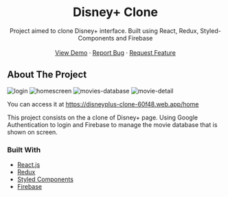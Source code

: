 ##
<!-- PROJECT LOGO -->
<br />
<div align="center">
  <a href="https://github.com/joaodslourenco/disneyplus-clone">
  </a>

<h1 align="center">Disney+ Clone</h1>

  <p align="center">
    Project aimed to clone Disney+ interface. Built using React, Redux, Styled-Components and Firebase
    <br />
    <br />
    <a href="https://disneyplus-clone-60f48.web.app/home">View Demo</a>
    ·
    <a href="https://github.com/joaodslourenco/disneyplus-clone/issues">Report Bug</a>
    ·
    <a href="https://github.com/joaodslourenco/disneyplus-clone/issues">Request Feature</a>
  </p>
</div>

<!-- ABOUT THE PROJECT -->
## About The Project
![login](https://user-images.githubusercontent.com/90736469/149569232-5db03c4c-3680-4bdb-8264-4e8362ea0ecd.jpg)
![homescreen](https://user-images.githubusercontent.com/90736469/149569243-eae66360-058d-4c87-8dd8-b912e76be6df.jpg)
![movies-database](https://user-images.githubusercontent.com/90736469/149569255-993426e1-1891-4dcd-912a-173eed5efbdb.jpg)
![movie-detail](https://user-images.githubusercontent.com/90736469/149569288-a4c8c280-b54b-4d6b-a0f8-425a902fd5bf.jpg)

 You can access it at https://disneyplus-clone-60f48.web.app/home

This project consists on the a clone of Disney+ page. Using Google Authentication to login and Firebase to manage the movie database that is shown on screen.

### Built With

* [React.js](https://reactjs.org/)
* [Redux](https://redux.js.org/)
* [Styled Components](https://styled-components.com/)
* [Firebase](https://firebase.google.com/)

